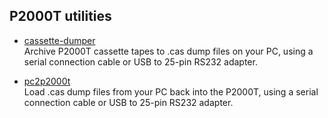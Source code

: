 ## P2000T utilities

* [cassette-dumper](/utilities/cassette-dumper/) \
  Archive P2000T cassette tapes to .cas dump files on your PC, using a serial connection cable or USB to 25-pin RS232 adapter.

* [pc2p2000t](/utilities/pc2p2000t/) \
  Load .cas dump files from your PC back into the P2000T, using a serial connection cable or USB to 25-pin RS232 adapter.